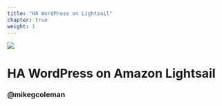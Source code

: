```yaml
---
title: "HA WordPress on Lightsail"
chapter: true
weight: 1
---
```


![](./images/amazon-lightsail.jpg?width=100pc)


# HA WordPress on Amazon Lightsail

### @mikegcoleman
